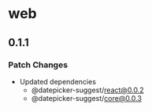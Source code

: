 # web

## 0.1.1

### Patch Changes

- Updated dependencies
  - @datepicker-suggest/react@0.0.2
  - @datepicker-suggest/core@0.0.3
